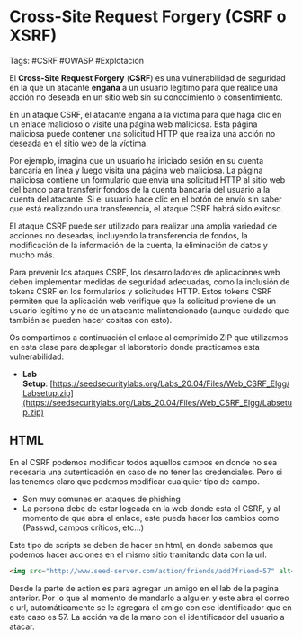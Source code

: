 # Cross-Site Request Forgery (CSRF o XSRF)

Tags: #CSRF #OWASP #Explotacion 

El **Cross-Site Request Forgery** (**CSRF**) es una vulnerabilidad de seguridad en la que un atacante **engaña** a un usuario legítimo para que realice una acción no deseada en un sitio web sin su conocimiento o consentimiento.

En un ataque CSRF, el atacante engaña a la víctima para que haga clic en un enlace malicioso o visite una página web maliciosa. Esta página maliciosa puede contener una solicitud HTTP que realiza una acción no deseada en el sitio web de la víctima.

Por ejemplo, imagina que un usuario ha iniciado sesión en su cuenta bancaria en línea y luego visita una página web maliciosa. La página maliciosa contiene un formulario que envía una solicitud HTTP al sitio web del banco para transferir fondos de la cuenta bancaria del usuario a la cuenta del atacante. Si el usuario hace clic en el botón de envío sin saber que está realizando una transferencia, el ataque CSRF habrá sido exitoso.

El ataque CSRF puede ser utilizado para realizar una amplia variedad de acciones no deseadas, incluyendo la transferencia de fondos, la modificación de la información de la cuenta, la eliminación de datos y mucho más.

Para prevenir los ataques CSRF, los desarrolladores de aplicaciones web deben implementar medidas de seguridad adecuadas, como la inclusión de tokens CSRF en los formularios y solicitudes HTTP. Estos tokens CSRF permiten que la aplicación web verifique que la solicitud proviene de un usuario legítimo y no de un atacante malintencionado (aunque cuidado que también se pueden hacer cositas con esto).

Os compartimos a continuación el enlace al comprimido ZIP que utilizamos en esta clase para desplegar el laboratorio donde practicamos esta vulnerabilidad:

-   **Lab Setup**: [https://seedsecuritylabs.org/Labs_20.04/Files/Web_CSRF_Elgg/Labsetup.zip](https://seedsecuritylabs.org/Labs_20.04/Files/Web_CSRF_Elgg/Labsetup.zip)


## HTML
En el CSRF podemos modificar todos aquellos campos en donde no sea necesaria una autenticación en caso de no tener las credenciales. Pero si las tenemos claro que podemos modificar cualquier tipo de campo. 
* Son muy comunes en ataques de phishing
* La persona debe de estar logeada en la web donde esta el CSRF, y al momento de que abra el enlace, este pueda hacer los cambios como (Passwd, campos críticos, etc...)


Este tipo de scripts se deben de hacer en html, en donde sabemos que podemos hacer acciones en el mismo sitio tramitando data con la url.
```html
<img src="http://www.seed-server.com/action/friends/add?friend=57" alt="image" width="1" height="1" />  <!-- Enviaremos un html de una 'imagen' con un codigo-->
```
Desde la parte de action es para agregar un amigo en el lab de la pagina anterior. Por lo que al momento de mandarlo a alguien y este abra el correo o url, automáticamente se le agregara el amigo con ese identificador que en este caso es 57.  La acción va de la mano con el identificador del usuario a atacar.




